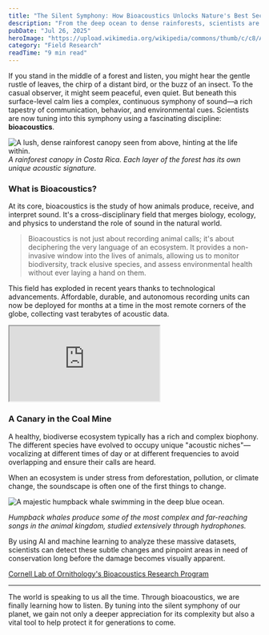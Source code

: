 ```yaml
---
title: "The Silent Symphony: How Bioacoustics Unlocks Nature's Best Secret"
description: "From the deep ocean to dense rainforests, scientists are listening to the Earth's hidden conversations, revealing the health of our ecosystems one sound at a time."
pubDate: "Jul 26, 2025"
heroImage: "https://upload.wikimedia.org/wikipedia/commons/thumb/c/c8/Altja_j%C3%B5gi_Lahemaal.jpg/1200px-Altja_j%C3%B5gi_Lahemaal.jpg"
category: "Field Research"
readTime: "9 min read"
---
```


If you stand in the middle of a forest and listen, you might hear the gentle rustle of leaves, the chirp of a distant bird, or the buzz of an insect. To the casual observer, it might seem peaceful, even quiet. But beneath this surface-level calm lies a complex, continuous symphony of sound—a rich tapestry of communication, behavior, and environmental cues. Scientists are now tuning into this symphony using a fascinating discipline: **bioacoustics**.

<!-- This is a standard, centered image that respects the reading width. -->
![A lush, dense rainforest canopy seen from above, hinting at the life within.](https://upload.wikimedia.org/wikipedia/commons/thumb/c/c8/Altja_j%C3%B5gi_Lahemaal.jpg/1200px-Altja_j%C3%B5gi_Lahemaal.jpg)
*A rainforest canopy in Costa Rica. Each layer of the forest has its own unique acoustic signature.*

### What is Bioacoustics?

At its core, bioacoustics is the study of how animals produce, receive, and interpret sound. It's a cross-disciplinary field that merges biology, ecology, and physics to understand the role of sound in the natural world.

> Bioacoustics is not just about recording animal calls; it's about deciphering the very language of an ecosystem. It provides a non-invasive window into the lives of animals, allowing us to monitor biodiversity, track elusive species, and assess environmental health without ever laying a hand on them.

This field has exploded in recent years thanks to technological advancements. Affordable, durable, and autonomous recording units can now be deployed for months at a time in the most remote corners of the globe, collecting vast terabytes of acoustic data.

<!-- This is our new responsive video embed feature. -->
<div class="video-wrapper">
  <iframe
    src="https://www.youtube.com/embed/glxULceEEjA"
    title="YouTube video player"
    allow="accelerometer; autoplay; clipboard-write; encrypted-media; gyroscope; picture-in-picture"
    allowfullscreen>
  </iframe>
</div>

### A Canary in the Coal Mine

A healthy, biodiverse ecosystem typically has a rich and complex biophony. The different species have evolved to occupy unique "acoustic niches"—vocalizing at different times of day or at different frequencies to avoid overlapping and ensure their calls are heard.

When an ecosystem is under stress from deforestation, pollution, or climate change, the soundscape is often one of the first things to change.

<!-- This is an example of the "full-bleed" image that breaks out of the container. -->
<img class="full-bleed" src="https://upload.wikimedia.org/wikipedia/commons/thumb/c/c8/Altja_j%C3%B5gi_Lahemaal.jpg/1200px-Altja_j%C3%B5gi_Lahemaal.jpg" alt="A majestic humpback whale swimming in the deep blue ocean." />

*Humpback whales produce some of the most complex and far-reaching songs in the animal kingdom, studied extensively through hydrophones.*

By using AI and machine learning to analyze these massive datasets, scientists can detect these subtle changes and pinpoint areas in need of conservation long before the damage becomes visually apparent.

<!-- This is our new "enhanced link" style. It must be in its own paragraph. -->
[Cornell Lab of Ornithology's Bioacoustics Research Program](https://www.birds.cornell.edu/brp/)

---

The world is speaking to us all the time. Through bioacoustics, we are finally learning how to listen. By tuning into the silent symphony of our planet, we gain not only a deeper appreciation for its complexity but also a vital tool to help protect it for generations to come.